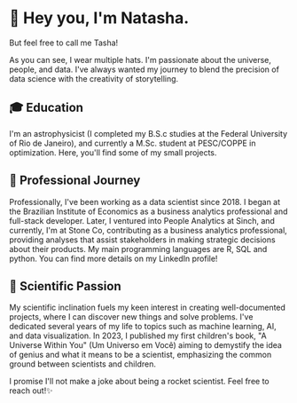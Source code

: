 # 🚀 Hey you, I'm Natasha.

But feel free to call me Tasha! 

As you can see, I wear multiple hats. I'm passionate about the universe, people, and data. I've always wanted my journey to blend the precision of data science with the creativity of storytelling.

## 🎓 Education

I'm an astrophysicist (I completed my B.S.c studies at the Federal University of Rio de Janeiro), and currently a M.Sc. student at PESC/COPPE in optimization. Here, you'll find some of my small projects.

## 💼 Professional Journey

Professionally, I've been working as a data scientist since 2018. I began at the Brazilian Institute of Economics as a business analytics professional and full-stack developer. Later, I ventured into People Analytics at Sinch, and currently, I'm at Stone Co, contributing as a business analytics professional, providing analyses that assist stakeholders in making strategic decisions about their products. My main programming languages are R, SQL and python. You can find more details on my LinkedIn profile!

## 🧪 Scientific Passion

My scientific inclination fuels my keen interest in creating well-documented projects, where I can discover new things and solve problems. I've dedicated several years of my life to topics such as machine learning, AI, and data visualization. In 2023, I published my first children's book, "A Universe Within You" (Um Universo em Você) aiming to demystify the idea of genius and what it means to be a scientist, emphasizing the common ground between scientists and children.



I promise I'll not make a joke about being a rocket scientist. Feel free to reach out!✨
